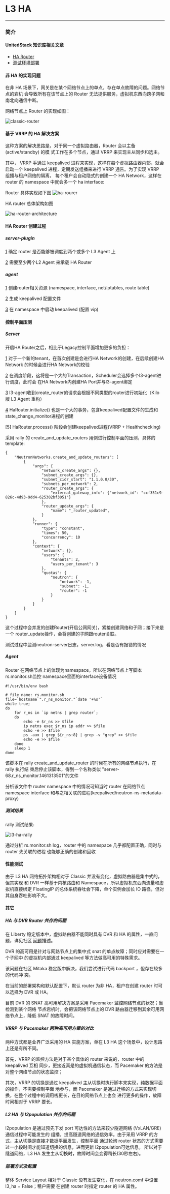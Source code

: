 # L3 HA

---

### 简介

#### UnitedStack 知识库相关文章
 - [HA Router](https://confluence.ustack.com/display/SDN/HA+Router)
 - [测试环境部署](https://confluence.ustack.com/pages/viewpage.action?pageId=16095643)

#### 非 HA 的实现问题

在非 HA 场景下，网关是在某个网络节点上的单点，存在单点故障的问题。网络节点的宕机
会导致所有在该节点上的 Router 无法提供服务，虚拟机东西向跨子网和南北向通信中断。

网络节点上 Router 的实现如图：

![classic-router][1] 

#### 基于 VRRP 的 HA 解决方案

这种方案的解决思路是，对于同一个虚拟路由器，Router 会以主备(active/standby) 的模
式工作在多个节点，通过 VRRP 来实现主从同步和选主。

其中， VRRP 手通过 keepalived 进程来实现，这样在每个虚拟路由器内部，就会启动一个
keepalived 进程，定期发送组播来进行 VRRP 通告。为了实现 VRRP 组播与租户网络的隔离，
每个租户会自动隐式的创建一个 HA Network，这样在 router 的 namespace 中就会多一个
ha interface:

Router 具体实现如下图
![ha-rourer][2]

HA router 总体架构如图

![ha-router-architecture][3]

#### HA Router 创建过程
##### server-plugin

[1] 确定 router 是否能够被调度到两个或多个 L3 Agent 上

[2] 需要至少两个L2 Agent 来承载 HA Router

##### agent

[1] 创建router相关资源 (namespace, interface, net/iptables, route table)

[2] 生成 keepalived 配置文件

[3] 在 namespace 中启动 keepalived (配置 vip)

#### 控制平面压测

##### Server

开启HA Router之后，相比于Legacy控制平面增加更多的负担：

[1] 对于一个新的tenant，在首次创建是会进行HA Network的创建，在后续创建HA Network
的时候会进行HA Network的校验

[2] 在调度阶段，这将是一个大的Transaction，Scheduler会选择多个l3-agent进行调度，此时会
在HA Network内创建HA Port并与l3-agent绑定

[3] l3-agent收到create_router的请求会根据不同类型的router进行初始化（Kilo 版 L3 Agent 重构）

[4] HaRouter.initialize() 也是一个大的事务，包含keepalived配置文件的生成和
state_change_monitor进程的创建

[5] HaRouter.process() 阶段会创建keepalived进程(VRRP + Healthchecking)


采用 rally 的 create_and_update_routers 用例进行控制平面的压测，具体的 template:

```
{
    "NeutronNetworks.create_and_update_routers": [
        {
            "args": {
                "network_create_args": {},
                "subnet_create_args": {},
                "subnet_cidr_start": "1.1.0.0/30",
                "subnets_per_network": 2,
                "router_create_args": {
                    "external_gateway_info": {"network_id": "ccf351c9-826c-4d93-9dd4-625302bf3051"}
                },
                "router_update_args": {
                    "name": "_router_updated",
                }
            },
            "runner": {
                "type": "constant",
                "times": 50,
                "concurrency": 10
            },
            "context": {
                "network": {},
                "users": {
                    "tenants": 2,
                    "users_per_tenant": 3
                },
                "quotas": {
                    "neutron": {
                        "network": -1,
                        "subnet": -1,
                        "router": -1
                    }
                }
            }
        }
    ]
}
```

这个过程中会并发的创建Router(开启公网网关)，紧接创建网络和子网；接下来是一个
router_update操作，会将创建的子网跟router关联。

测试过程中监测neutron-server日志，server.log，看是否有报错的情况

##### Agent

Router 在网络节点上的体现为namespace，所以在网络节点上写脚本rs.monitor.sh监控
namespace里面的interface设备情况

```
#!/usr/bin/env bash
 
# file name: rs.monitor.sh
file=`hostname`".r_ns_monitor."`date '+%s'`
while true;
do
    for r_ns in `ip netns | grep router`;
    do
        echo -e $r_ns >> $file
        ip netns exec $r_ns ip addr >> $file
        echo -e >> $file
        ps -aux | grep ${r_ns:8} | grep -v "grep" >> $file
        echo -e >> $file
    done
    sleep 1
done
```

该脚本在 rally create_and_update_router 的时候在所有的网络节点执行，在 rally 执行结
束后停止该脚本，得到一个名称类似 "server-68.r_ns_monitor.1461313501"的文件

分析该文件中 router namespace 中的情况可知当时 router 在网络节点 namespace
interface 和与之相关联的进程(keepalived/neutron-ns-metadata-proxy)

##### 测试结果

rally 测试结果:

![l3-ha-rally][4]

通过分析 rs.monitor.sh log，router 中的 namespace 几乎都配置正确，同时与 router
先关联的进程 也能够正确的创建和回收

#### 性能测试

由于 L3 HA 网络拓扑架构相对于 Classic 并没有变化，虚拟路由器是集中式的，但其实现
和 DVR 一样基于内核路由和 Namespace，所以虚拟机东西向流量和虚拟机直接绑定
FloatingIP 的总体系统吞吐会下降，单个实例会加长 IO 路径，但对其自身吞吐影响不大。

#### 其它

##### HA 与 DVR Router 共存的问题

在 Liberty 稳定版本中，虚拟路由器不能同时具有 DVR 和 HA 的属性，一直问题，详见社区
[问题](https://blueprints.launchpad.net/neutron/+spec/dvr-support-ha)描述。

DVR 的高可用是针对与网路节点上的集中式 snat 的单点故障；同时应对需要在一个子网中
的虚拟机内部通过 keepalived 等方法做高可用的特殊需求。

该问题在社区 Mitaka 稳定版中解决，我们尝试进行代码 backport ，但存在较多的代码冲
突。

在当前的部署架构和默认配置下，默认 router 为非 HA，租户在创建 router 时可以选择为 DVR 或 HA。

目前 DVR 的 SNAT 高可用解决方案是采用 Pacemaker 监控网络节点的状况；当检测到某个网络
节点宕机时，会把该网络节点上的 DVR 路由器迁移到其余可用网络节点上，降低 SNAT 的故障时间。

##### VRRP 与 Pacemaker 两种高可用方案的对比

两种方式都是业界广泛采用的 HA 实施方案，单在 L3 HA 这个场景中，设计思路上还是有所不同。

首先，VRRP 的监控方法是对于某个具体的 router 来说的，router 中的 keepalived 互相
同步，更接近真是的虚拟机通信状态，而 Pacemaker 的方法是对整个网络节点的状态监控；

其次，VRRP 的切换是通过 keepalived 主从切换时执行脚本来实现，纯数据平面的操作，不需要控制平面
地参与，而 Pacemaker 是通过迁移的方式来实现切换，在整个过程中的调用栈更长，在目的网络节点上也会
进行更多的操作，故障时间相对于 VRRP 要长。

##### L2 HA 与 l2population 共存的问题

l2population 是通过预先下发 port 可达性的方法来较少隧道网络 (VxLAN/GRE) 通信过程中可能发生的
组播，提高隧道网络的通信效率。由于采用 VRRP 的方式，主从切换是直接才数据平面发生，控制平面
通过轮询 router 状态的方式需要过一小段时间才能知道切换的信息，进而更新 l2population可达信息。
所以对于隧道网络，L3 HA 发生主从切换时，故障时间会变得稍长(30秒左右)。


##### 部署方式及配置

整体 Service Layout 相对于 Classic 没有发生变化，在 neutron.comf 中设置 l3_ha = False；租户需要
在创建 router 时指定 router 的 HA 属性。

[1]: ../../images/architecture/scenario-classic-ovs-network2.png
[2]: ../../images/architecture/scenario-l3ha-ovs-network2.png
[3]: ../../images/architecture/l3_ha_proposal_dedicated_net.png
[4]: ../../images/architecture/l3-ha-rally.png

